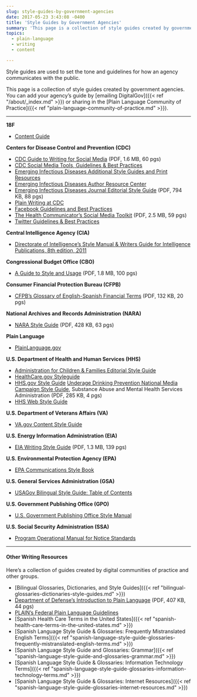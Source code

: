 ```yaml
---
slug: style-guides-by-government-agencies
date: 2017-05-23 3:43:08 -0400
title: 'Style Guides by Government Agencies'
summary: 'This page is a collection of style guides created by government agencies.'
topics:
  - plain-language
  - writing
  - content

---
```


Style guides are used to set the tone and guidelines for how an agency communicates with the public.

This page is a collection of style guides created by government agencies.  You can add your agency&#8217;s guide by [emailing DigitalGov]({{< ref "/about/_index.md" >}}) or sharing in the [Plain Language Community of Practice]({{< ref "plain-language-community-of-practice.md" >}}).

---

**18F**

- [Content Guide](https://content-guide.18f.gov/)

**Centers for Disease Control and Prevention (CDC)**

- [CDC Guide to Writing for Social Media](https://www.cdc.gov/socialmedia/tools/guidelines/guideforwriting.html) (PDF, 1.6 MB, 60 pgs)
- [CDC Social Media Tools, Guidelines & Best Practices](https://www.cdc.gov/socialmedia/tools/guidelines/)
- [Emerging Infectious Diseases Additional Style Guides and Print Resources](https://wwwnc.cdc.gov/eid/page/additional-style-guides-and-print-resources)
- [Emerging Infectious Diseases Author Resource Center](https://wwwnc.cdc.gov/eid/page/author-resource-center)
- [Emerging Infectious Diseases Journal Editorial Style Guide](https://wwwnc.cdc.gov/eid/pdfs/StyleGuide.pdf) (PDF, 794 KB, 88 pgs)
- [Plain Writing at CDC](https://www.cdc.gov/other/plainwriting.html)
- [Facebook Guidelines and Best Practices](https://www.cdc.gov/socialmedia/tools/guidelines/facebook-guidelines.html)
- [The Health Communicator’s Social Media Toolkit](https://www.cdc.gov/socialmedia/tools/guidelines/socialmediatoolkit.html) (PDF, 2.5 MB, 59 pgs)
- [Twitter Guidelines & Best Practices](https://www.cdc.gov/socialmedia/tools/guidelines/twitter.html)

**Central Intelligence Agency (CIA)**

- [Directorate of Intelligence’s Style Manual & Writers Guide for Intelligence Publications, 8th edition, 2011](https://www.scribd.com/doc/233259974/Directorate-of-Intelligence-Style-Manual-Writers-Guide-for-Intelligence-Publications-Eighth-Edition-2011)

**Congressional Budget Office (CBO)**

- [A Guide to Style and Usage](http://www.cbo.gov/sites/default/files/cbofiles/attachments/44975-StyleGuide.pdf) (PDF, 1.8 MB, 100 pgs)

**Consumer Financial Protection Bureau (CFPB)**

- [CFPB&#8217;s Glossary of English-Spanish Financial Terms](https://s3.amazonaws.com/files.consumerfinance.gov/f/201510_cfpb_spanish-style-guide-glossary.pdf) (PDF, 132 KB, 20 pgs)

**National Archives and Records Administration (NARA)**

- [NARA Style Guide](https://www.archives.gov/files/open/plain-writing/style-guide.pdf) (PDF, 428 KB, 63 pgs)

**Plain Language**

- [PlainLanguage.gov](https://plainlanguage.gov/)

**U.S. Department of Health and Human Services (HHS)**

- [Administration for Children & Families Editorial Style Guide](https://www.acf.hhs.gov/digital-toolbox/content/editorial-style-guide)
- [HealthCare.gov Styleguide](https://styleguide.healthcare.gov/)
- [HHS.gov Style Guide](https://www.hhs.gov/web/policies-and-standards/style-guide/) [Underage Drinking Prevention National Media Campaign Style Guide](https://www.samhsa.gov/sites/default/files/uad_campaign_style_guide.pdf), Substance Abuse and Mental Health Services Administration (PDF, 285 KB, 4 pgs)
- [HHS Web Style Guide](https://www.hhs.gov/web/policies-and-standards/web-style-guide/)

**U.S. Department of Veterans Affairs (VA)**

- [VA.gov Content Style Guide](https://design.va.gov/content-style-guide/)

**U.S. Energy Information Administration (EIA)**

- [EIA Writing Style Guide](https://www.eia.gov/about/eiawritingstyleguide.pdf) (PDF, 1.3 MB, 139 pgs)

**U.S. Environmental Protection Agency (EPA)**

- [EPA Communications Style Book](https://www.epa.gov/stylebook)

**U.S. General Services Administration (GSA)**

- [USAGov Bilingual Style Guide: Table of Contents](https://www.usa.gov/style-guide/table-of-contents)

**U.S. Government Publishing Office (GPO)**

- [U.S. Government Publishing Office Style Manual](https://www.gpo.gov/fdsys/search/pagedetails.action?collectionCode=GPO&granuleId=&packageId=GPO-STYLEMANUAL-2016)

**U.S. Social Security Administration (SSA)**

- [Program Operational Manual for Notice Standards](https://secure.ssa.gov/apps10/poms.nsf/lnx/0900610000)

* * *

#### Other Writing Resources

Here&#8217;s a collection of guides created by digital communities of practice and other groups.

- [Bilingual Glossaries, Dictionaries, and Style Guides]({{< ref "bilingual-glossaries-dictionaries-style-guides.md" >}})
- [Department of Defense&#8217;s Introduction to Plain Language](http://www.dtic.mil/whs/directives/plainlanguage/PlainLanguageCourse.pdf) (PDF, 407 KB, 44 pgs)
- [PLAIN&#8217;s Federal Plain Language Guidelines](http://www.plainlanguage.gov/howto/guidelines/FederalPLGuidelines/index.cfm?CFID=838730&CFTOKEN=f64d36ad05e03d58-ED6E6827-0361-55F8-E6207170C554B1DF&jsessionid=A3A593B93EAEE361431FC8D8B4799DF0.chh)
- [Spanish Health Care Terms in the United States]({{< ref "spanish-health-care-terms-in-the-united-states.md" >}})
- [Spanish Language Style Guide & Glossaries: Frequently Mistranslated English Terms]({{< ref "spanish-language-style-guide-glossaries-frequently-mistranslated-english-terms.md" >}})
- [Spanish Language Style Guide and Glossaries: Grammar]({{< ref "spanish-language-style-guide-and-glossaries-grammar.md" >}})
- [Spanish Language Style Guide & Glossaries: Information Technology Terms]({{< ref "spanish-language-style-guide-glossaries-information-technology-terms.md" >}})
- [Spanish Language Style Guide & Glossaries: Internet Resources]({{< ref "spanish-language-style-guide-glossaries-internet-resources.md" >}})
